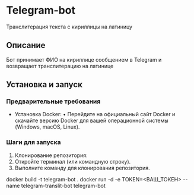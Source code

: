 # Telegram-bot

Транслитерация текста с кириллицы на латиницу

## Описание

Бот принимает ФИО на кириллице сообщением в Telegram и возвращает транслитерацию на латинице 

## Установка и запуск

### Предварительные требования

- Установка Docker:
   • Перейдите на официальный сайт Docker и скачайте версию Docker для вашей операционной системы (Windows, macOS, Linux).

### Шаги для запуска

1. Клонирование репозитория:
  1. Откройте терминал (или командную строку).
  2. Выполните команду для клонирования репозитория. 
   
   docker build -t telegram-bot .
   docker run -d -e TOKEN=<ВАШ_ТОКЕН> --name telegram-translit-bot telegram-bot

